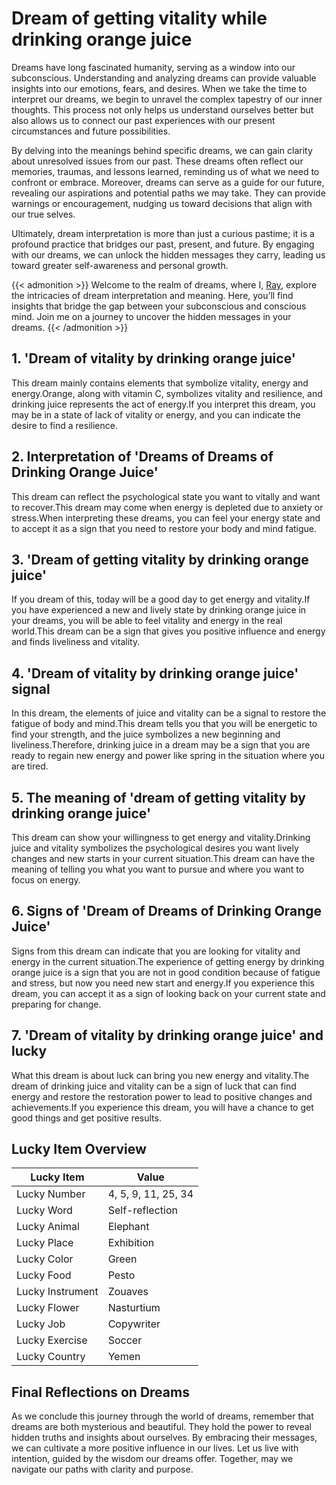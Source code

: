 # Dream of getting vitality while drinking orange juice


Dreams have long fascinated humanity, serving as a window into our subconscious. Understanding and analyzing dreams can provide valuable insights into our emotions, fears, and desires. When we take the time to interpret our dreams, we begin to unravel the complex tapestry of our inner thoughts. This process not only helps us understand ourselves better but also allows us to connect our past experiences with our present circumstances and future possibilities.

By delving into the meanings behind specific dreams, we can gain clarity about unresolved issues from our past. These dreams often reflect our memories, traumas, and lessons learned, reminding us of what we need to confront or embrace. Moreover, dreams can serve as a guide for our future, revealing our aspirations and potential paths we may take. They can provide warnings or encouragement, nudging us toward decisions that align with our true selves.

Ultimately, dream interpretation is more than just a curious pastime; it is a profound practice that bridges our past, present, and future. By engaging with our dreams, we can unlock the hidden messages they carry, leading us toward greater self-awareness and personal growth.

{{< admonition >}}
Welcome to the realm of dreams, where I, [Ray](https://instagram.com/ray._.atelier), explore the intricacies of dream interpretation and meaning. Here, you’ll find insights that bridge the gap between your subconscious and conscious mind. Join me on a journey to uncover the hidden messages in your dreams.
{{< /admonition >}}


## 1. 'Dream of vitality by drinking orange juice'
This dream mainly contains elements that symbolize vitality, energy and energy.Orange, along with vitamin C, symbolizes vitality and resilience, and drinking juice represents the act of energy.If you interpret this dream, you may be in a state of lack of vitality or energy, and you can indicate the desire to find a resilience.

## 2. Interpretation of 'Dreams of Dreams of Drinking Orange Juice'
This dream can reflect the psychological state you want to vitally and want to recover.This dream may come when energy is depleted due to anxiety or stress.When interpreting these dreams, you can feel your energy state and to accept it as a sign that you need to restore your body and mind fatigue.

## 3. 'Dream of getting vitality by drinking orange juice'
If you dream of this, today will be a good day to get energy and vitality.If you have experienced a new and lively state by drinking orange juice in your dreams, you will be able to feel vitality and energy in the real world.This dream can be a sign that gives you positive influence and energy and finds liveliness and vitality.

## 4. 'Dream of vitality by drinking orange juice' signal
In this dream, the elements of juice and vitality can be a signal to restore the fatigue of body and mind.This dream tells you that you will be energetic to find your strength, and the juice symbolizes a new beginning and liveliness.Therefore, drinking juice in a dream may be a sign that you are ready to regain new energy and power like spring in the situation where you are tired.

## 5. The meaning of 'dream of getting vitality by drinking orange juice'
This dream can show your willingness to get energy and vitality.Drinking juice and vitality symbolizes the psychological desires you want lively changes and new starts in your current situation.This dream can have the meaning of telling you what you want to pursue and where you want to focus on energy.

## 6. Signs of 'Dream of Dreams of Drinking Orange Juice'
Signs from this dream can indicate that you are looking for vitality and energy in the current situation.The experience of getting energy by drinking orange juice is a sign that you are not in good condition because of fatigue and stress, but now you need new start and energy.If you experience this dream, you can accept it as a sign of looking back on your current state and preparing for change.

## 7. 'Dream of vitality by drinking orange juice' and lucky
What this dream is about luck can bring you new energy and vitality.The dream of drinking juice and vitality can be a sign of luck that can find energy and restore the restoration power to lead to positive changes and achievements.If you experience this dream, you will have a chance to get good things and get positive results.

## Lucky Item Overview
| Lucky Item          | Value              |
|---------------|--------------------|
| Lucky Number        | 4, 5, 9, 11, 25, 34  |
| Lucky Word          | Self-reflection |
| Lucky Animal        | Elephant |
| Lucky Place         | Exhibition     |
| Lucky Color         | Green     |
| Lucky Food          | Pesto      |
| Lucky Instrument    | Zouaves |
| Lucky Flower        | Nasturtium    |
| Lucky Job           | Copywriter       |
| Lucky Exercise      | Soccer  |
| Lucky Country       | Yemen    |


##  Final Reflections on Dreams

As we conclude this journey through the world of dreams, remember that dreams are both mysterious and beautiful. They hold the power to reveal hidden truths and insights about ourselves. By embracing their messages, we can cultivate a more positive influence in our lives. Let us live with intention, guided by the wisdom our dreams offer. Together, may we navigate our paths with clarity and purpose.

